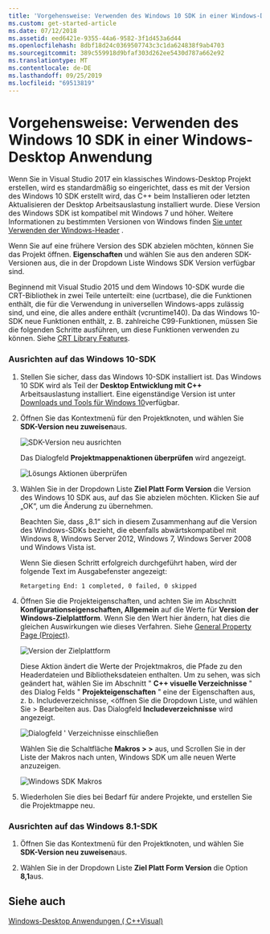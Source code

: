 ```yaml
---
title: 'Vorgehensweise: Verwenden des Windows 10 SDK in einer Windows-Desktop Anwendung'
ms.custom: get-started-article
ms.date: 07/12/2018
ms.assetid: eed6421e-9355-44a6-9582-3f1d453a6d44
ms.openlocfilehash: 8dbf18d24c0369507743c3c1da624838f9ab4703
ms.sourcegitcommit: 389c559918d9bfaf303d262ee5430d787a662e92
ms.translationtype: MT
ms.contentlocale: de-DE
ms.lasthandoff: 09/25/2019
ms.locfileid: "69513819"
---
```

# <a name="how-to-use-the-windows-10-sdk-in-a-windows-desktop-application"></a>Vorgehensweise: Verwenden des Windows 10 SDK in einer Windows-Desktop Anwendung

Wenn Sie in Visual Studio 2017 ein klassisches Windows-Desktop Projekt erstellen, wird es standardmäßig so eingerichtet, dass es mit der Version des Windows 10 SDK erstellt wird, das C++ beim Installieren oder letzten Aktualisieren der Desktop Arbeitsauslastung installiert wurde. Diese Version des Windows SDK ist kompatibel mit Windows 7 und höher. Weitere Informationen zu bestimmten Versionen von Windows finden [Sie unter Verwenden der Windows-Header](/windows/win32/WinProg/using-the-windows-headers) .

Wenn Sie auf eine frühere Version des SDK abzielen möchten, können Sie das Projekt öffnen.  **Eigenschaften** und wählen Sie aus den anderen SDK-Versionen aus, die in der Dropdown Liste Windows SDK Version verfügbar sind.

Beginnend mit Visual Studio 2015 und dem Windows 10-SDK wurde die CRT-Bibliothek in zwei Teile unterteilt: eine (ucrtbase), die die Funktionen enthält, die für die Verwendung in universellen Windows-apps zulässig sind, und eine, die alles andere enthält (vcruntime140). Da das Windows 10-SDK neue Funktionen enthält, z. B. zahlreiche C99-Funktionen, müssen Sie die folgenden Schritte ausführen, um diese Funktionen verwenden zu können. Siehe [CRT Library Features](../c-runtime-library/crt-library-features.md).

### <a name="to-target-the-windows-10-sdk"></a>Ausrichten auf das Windows 10-SDK

1. Stellen Sie sicher, dass das Windows 10-SDK installiert ist. Das Windows 10 SDK wird als Teil der **Desktop Entwicklung mit C++**  Arbeitsauslastung installiert. Eine eigenständige Version ist unter [Downloads und Tools für Windows 10](https://developer.microsoft.com/windows/downloads)verfügbar.

2. Öffnen Sie das Kontextmenü für den Projektknoten, und wählen Sie **SDK-Version neu zuweisen**aus.

   ![SDK-Version neu ausrichten](../windows/media/retargetingwindowssdk1.PNG "RetargetingWindowsSDK1")

   Das Dialogfeld **Projektmappenaktionen überprüfen** wird angezeigt.

   ![Lösungs Aktionen überprüfen](../windows/media/retargetingwindowssdk2.PNG "RetargetingWindowsSDK2")

3. Wählen Sie in der Dropdown Liste **Ziel Platt Form Version** die Version des Windows 10 SDK aus, auf das Sie abzielen möchten. Klicken Sie auf „OK“, um die Änderung zu übernehmen.

   Beachten Sie, dass „8.1“ sich in diesem Zusammenhang auf die Version des Windows-SDKs bezieht, die ebenfalls abwärtskompatibel mit Windows 8, Windows Server 2012, Windows 7, Windows Server 2008 und Windows Vista ist.

   Wenn Sie diesen Schritt erfolgreich durchgeführt haben, wird der folgende Text im Ausgabefenster angezeigt:

   `Retargeting End: 1 completed, 0 failed, 0 skipped`

4. Öffnen Sie die Projekteigenschaften, und achten Sie im Abschnitt **Konfigurationseigenschaften, Allgemein** auf die Werte für **Version der Windows-Zielplattform**. Wenn Sie den Wert hier ändern, hat dies die gleichen Auswirkungen wie dieses Verfahren. Siehe [General Property Page (Project)](../build/reference/general-property-page-project.md).

   ![Version der Zielplattform](../windows/media/retargetingwindowssdk3.PNG "RetargetingWindowsSDK3")

   Diese Aktion ändert die Werte der Projektmakros, die Pfade zu den Headerdateien und Bibliotheksdateien enthalten. Um zu sehen, was sich geändert hat, wählen Sie im Abschnitt "  **C++ visuelle Verzeichnisse** " des Dialog Felds " **Projekteigenschaften** " eine der Eigenschaften aus, z. b. Includeverzeichnisse, \<öffnen Sie die Dropdown Liste, und wählen Sie > Bearbeiten aus. Das Dialogfeld **Includeverzeichnisse** wird angezeigt.

   ![Dialogfeld ' Verzeichnisse einschließen](../windows/media/retargetingwindowssdk4.PNG "RetargetingWindowsSDK4")

   Wählen Sie die Schaltfläche **Makros > >** aus, und Scrollen Sie in der Liste der Makros nach unten, Windows SDK um alle neuen Werte anzuzeigen.

   ![Windows SDK Makros](../windows/media/retargetingwindowssdk5.PNG "RetargetingWindowsSDK5")

5. Wiederholen Sie dies bei Bedarf für andere Projekte, und erstellen Sie die Projektmappe neu.

### <a name="to-target-the-windows-81-sdk"></a>Ausrichten auf das Windows 8.1-SDK

1. Öffnen Sie das Kontextmenü für den Projektknoten, und wählen Sie **SDK-Version neu zuweisen**aus.

2. Wählen Sie in der Dropdown Liste **Ziel Platt Form Version** die Option **8,1**aus.

## <a name="see-also"></a>Siehe auch

[Windows-Desktop Anwendungen ( C++Visual)](../windows/how-to-use-the-windows-10-sdk-in-a-windows-desktop-application.md)